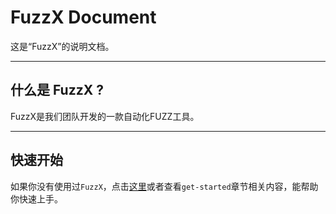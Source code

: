 # FuzzX Document

这是“FuzzX”的说明文档。


---

## 什么是 FuzzX ?

FuzzX是我们团队开发的一款自动化FUZZ工具。


---
 

## 快速开始

如果你没有使用过`FuzzX`，点击[这里](https://yaoyuchen0626.gitbook.io/fuzzx/get-started)或者查看`get-started`章节相关内容，能帮助你快速上手。



